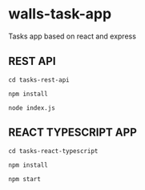 # walls-task-app
Tasks app based on react and express

## REST API

`cd tasks-rest-api`

`npm install`

`node index.js`

## REACT TYPESCRIPT APP

`cd tasks-react-typescript`

`npm install`

`npm start`

